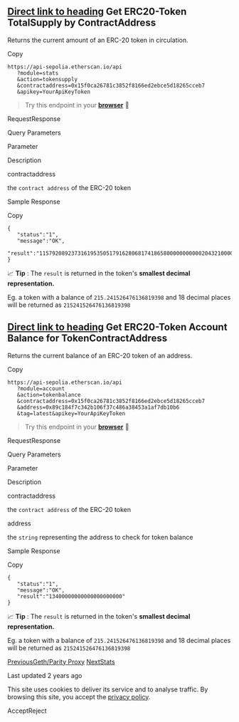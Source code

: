 ## [Direct link to heading](https://docs.etherscan.io/sepolia-etherscan/api-endpoints/tokens\#get-erc20-token-totalsupply-by-contractaddress)    Get ERC20-Token TotalSupply by ContractAddress

Returns the current amount of an ERC-20 token in circulation.

Copy

```min-w-full inline-grid grid-cols-[auto_1fr] p-2 [count-reset:line]
https://api-sepolia.etherscan.io/api
   ?module=stats
   &action=tokensupply
   &contractaddress=0x15f0ca26781c3852f8166ed2ebce5d18265cceb7
   &apikey=YourApiKeyToken
```

> Try this endpoint in your [**browser**](https://api-sepolia.etherscan.io/api?module=stats&action=tokensupply&contractaddress=0x15f0ca26781c3852f8166ed2ebce5d18265cceb7&apikey=YourApiKeyToken) 🔗

RequestResponse

Query Parameters

Parameter

Description

contractaddress

the `contract address` of the ERC-20 token

Sample Response

Copy

```min-w-full inline-grid grid-cols-[auto_1fr] p-2 [count-reset:line]
{
   "status":"1",
   "message":"OK",
   "result":"115792089237316195350517916280681741865800000000000204321000008482101313059520"
}
```

📈 **Tip** : The `result` is returned in the token's **smallest decimal representation.**

Eg. a token with a balance of `215.241526476136819398` and 18 decimal places will be returned as `215241526476136819398`

## [Direct link to heading](https://docs.etherscan.io/sepolia-etherscan/api-endpoints/tokens\#get-erc20-token-account-balance-for-tokencontractaddress)    Get ERC20-Token Account Balance for TokenContractAddress

Returns the current balance of an ERC-20 token of an address.

Copy

```min-w-full inline-grid grid-cols-[auto_1fr] p-2 [count-reset:line]
https://api-sepolia.etherscan.io/api
   ?module=account
   &action=tokenbalance
   &contractaddress=0x15f0ca26781c3852f8166ed2ebce5d18265cceb7
   &address=0x89c184f7c342b106f37c486a38453a1af7db10b6
   &tag=latest&apikey=YourApiKeyToken
```

> Try this endpoint in your [**browser**](https://api-sepolia.etherscan.io/api?module=account&action=tokenbalance&contractaddress=0x15f0ca26781c3852f8166ed2ebce5d18265cceb7&address=0x89c184f7c342b106f37c486a38453a1af7db10b6&tag=latest&apikey=YourApiKeyToken) 🔗

RequestResponse

Query Parameters

Parameter

Description

contractaddress

the `contract address` of the ERC-20 token

address

the `string` representing the address to check for token balance

Sample Response

Copy

```min-w-full inline-grid grid-cols-[auto_1fr] p-2 [count-reset:line]
{
   "status":"1",
   "message":"OK",
   "result":"13400000000000000000000"
}
```

📈 **Tip** : The `result` is returned in the token's **smallest decimal representation.**

Eg. a token with a balance of `215.241526476136819398` and 18 decimal places will be returned as `215241526476136819398`

[PreviousGeth/Parity Proxy](https://docs.etherscan.io/sepolia-etherscan/api-endpoints/geth-parity-proxy) [NextStats](https://docs.etherscan.io/sepolia-etherscan/api-endpoints/stats-1)

Last updated 2 years ago

This site uses cookies to deliver its service and to analyse traffic. By browsing this site, you accept the [privacy policy](https://policies.gitbook.com/privacy/cookies).

AcceptReject